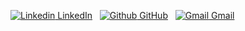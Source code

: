 [![Linkedin](https://www.svgrepo.com/show/108614/linkedin.svg) LinkedIn](https://www.linkedin.com/)
&nbsp;
[![Github](https://upload.wikimedia.org/wikipedia/commons/9/91/Octicons-mark-github.svg) GitHub](https://github.com/)
&nbsp;
[![Gmail](https://www.svgrepo.com/show/489456/email.svg) Gmail](https://github.com/)
